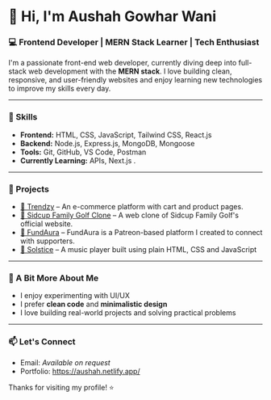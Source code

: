 # 👋 Hi, I'm Aushah Gowhar Wani

### 💻 Frontend Developer | MERN Stack Learner | Tech Enthusiast

I'm a passionate front-end web developer, currently diving deep into full-stack web development with the **MERN stack**. I love building clean, responsive, and user-friendly websites and enjoy learning new technologies to improve my skills every day.

---

### 🚀 Skills

- **Frontend:** HTML, CSS, JavaScript, Tailwind CSS, React.js  
- **Backend:** Node.js, Express.js, MongoDB, Mongoose  
- **Tools:** Git, GitHub, VS Code, Postman  
- **Currently Learning:** APIs, Next.js . 

---

### 📌 Projects

- [🔗 Trendzy](https://trenddzy.netlify.app/) – An e-commerce platform with cart and product pages. 
- [🔗 Sidcup Family Golf Clone](https://aushah1.github.io/Sidcup-Family-Golf-Clone/) – A web clone of Sidcup Family Golf's official website.
- [🔗 FundAura](https://github.com/aushah1/FundAura) – FundAura is a Patreon-based platform I created to connect with supporters.
- [🔗 Solstice]([#](https://github.com/aushah1/Solstice)) – A music player built using plain HTML, CSS and JavaScript

---

### 🌱 A Bit More About Me

- I enjoy experimenting with UI/UX
- I prefer **clean code** and **minimalistic design**
- I love building real-world projects and solving practical problems

---

### 📫 Let's Connect

- Email: _Available on request_  
- Portfolio: https://aushah.netlify.app/

Thanks for visiting my profile! ⭐️
